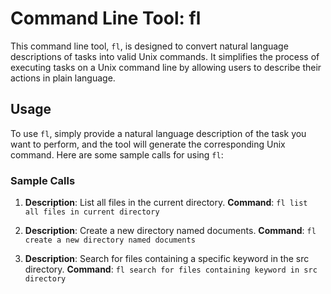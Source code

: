 # Command Line Tool: fl

This command line tool, `fl`, is designed to convert natural language descriptions of tasks into valid Unix commands.
It simplifies the process of executing tasks on a Unix command line by allowing users to describe their actions in plain language.

## Usage

To use `fl`, simply provide a natural language description of the task you want to perform, and the tool will generate the corresponding Unix command.
Here are some sample calls for using `fl`:

### Sample Calls

1. **Description**: List all files in the current directory.
   **Command**: `fl list all files in current directory`

2. **Description**: Create a new directory named documents.
   **Command**: `fl create a new directory named documents`

3. **Description**: Search for files containing a specific keyword in the src directory.
   **Command**: `fl search for files containing keyword in src directory`
